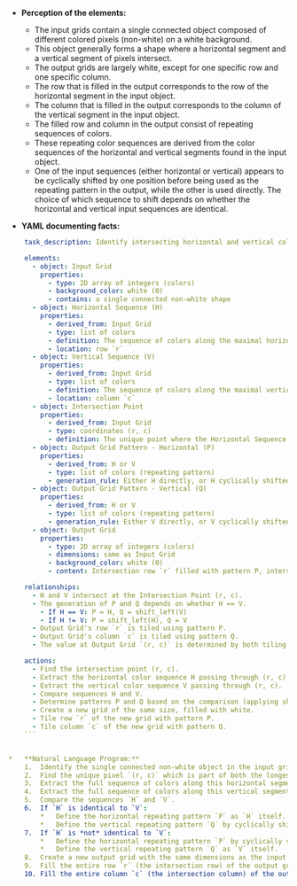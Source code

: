 *   **Perception of the elements:**
    *   The input grids contain a single connected object composed of different colored pixels (non-white) on a white background.
    *   This object generally forms a shape where a horizontal segment and a vertical segment of pixels intersect.
    *   The output grids are largely white, except for one specific row and one specific column.
    *   The row that is filled in the output corresponds to the row of the horizontal segment in the input object.
    *   The column that is filled in the output corresponds to the column of the vertical segment in the input object.
    *   The filled row and column in the output consist of repeating sequences of colors.
    *   These repeating color sequences are derived from the color sequences of the horizontal and vertical segments found in the input object.
    *   One of the input sequences (either horizontal or vertical) appears to be cyclically shifted by one position before being used as the repeating pattern in the output, while the other is used directly. The choice of which sequence to shift depends on whether the horizontal and vertical input sequences are identical.

*   **YAML documenting facts:**
    
```yaml
    task_description: Identify intersecting horizontal and vertical color sequences in the input grid and use them (potentially with a cyclic shift) to tile the corresponding row and column in the output grid.

    elements:
      - object: Input Grid
        properties:
          - type: 2D array of integers (colors)
          - background_color: white (0)
          - contains: a single connected non-white shape
      - object: Horizontal Sequence (H)
        properties:
          - derived_from: Input Grid
          - type: list of colors
          - definition: The sequence of colors along the maximal horizontal contiguous non-white segment involved in the intersection.
          - location: row `r`
      - object: Vertical Sequence (V)
        properties:
          - derived_from: Input Grid
          - type: list of colors
          - definition: The sequence of colors along the maximal vertical contiguous non-white segment involved in the intersection.
          - location: column `c`
      - object: Intersection Point
        properties:
          - derived_from: Input Grid
          - type: coordinates (r, c)
          - definition: The unique point where the Horizontal Sequence H and Vertical Sequence V cross.
      - object: Output Grid Pattern - Horizontal (P)
        properties:
          - derived_from: H or V
          - type: list of colors (repeating pattern)
          - generation_rule: Either H directly, or H cyclically shifted left by 1.
      - object: Output Grid Pattern - Vertical (Q)
        properties:
          - derived_from: H or V
          - type: list of colors (repeating pattern)
          - generation_rule: Either V directly, or V cyclically shifted left by 1.
      - object: Output Grid
        properties:
          - type: 2D array of integers (colors)
          - dimensions: same as Input Grid
          - background_color: white (0)
          - content: Intersection row `r` filled with pattern P, intersection column `c` filled with pattern Q.

    relationships:
      - H and V intersect at the Intersection Point (r, c).
      - The generation of P and Q depends on whether H == V.
        - If H == V: P = H, Q = shift_left(V)
        - If H != V: P = shift_left(H), Q = V
      - Output Grid's row `r` is tiled using pattern P.
      - Output Grid's column `c` is tiled using pattern Q.
      - The value at Output Grid `(r, c)` is determined by both tiling operations (which consistently yield the same value based on the examples).

    actions:
      - Find the intersection point (r, c).
      - Extract the horizontal color sequence H passing through (r, c).
      - Extract the vertical color sequence V passing through (r, c).
      - Compare sequences H and V.
      - Determine patterns P and Q based on the comparison (applying shift if necessary).
      - Create a new grid of the same size, filled with white.
      - Tile row `r` of the new grid with pattern P.
      - Tile column `c` of the new grid with pattern Q.
    ```


*   **Natural Language Program:**
    1.  Identify the single connected non-white object in the input grid.
    2.  Find the unique pixel `(r, c)` which is part of both the longest contiguous horizontal sequence of non-white pixels and the longest contiguous vertical sequence of non-white pixels within the object.
    3.  Extract the full sequence of colors along this horizontal segment; call this sequence `H`. Let its length be `len(H)`.
    4.  Extract the full sequence of colors along this vertical segment; call this sequence `V`. Let its length be `len(V)`.
    5.  Compare the sequences `H` and `V`.
    6.  If `H` is identical to `V`:
        *   Define the horizontal repeating pattern `P` as `H` itself.
        *   Define the vertical repeating pattern `Q` by cyclically shifting `V` one position to the left (e.g., `[v1, v2, ..., vn]` becomes `[v2, ..., vn, v1]`).
    7.  If `H` is *not* identical to `V`:
        *   Define the horizontal repeating pattern `P` by cyclically shifting `H` one position to the left.
        *   Define the vertical repeating pattern `Q` as `V` itself.
    8.  Create a new output grid with the same dimensions as the input grid, initially filled entirely with the background color (white, 0).
    9.  Fill the entire row `r` (the intersection row) of the output grid by repeating the pattern `P`. For each column `j` in row `r`, the color is `P[j % len(P)]`.
    10. Fill the entire column `c` (the intersection column) of the output grid by repeating the pattern `Q`. For each row `i` in column `c`, the color is `Q[i % len(Q)]`. (Note: The cell `(r, c)` will be written twice, once by the row fill and once by the column fill; the rules ensure the value is consistent).